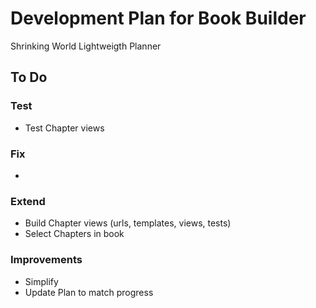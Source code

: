 # Development Plan for Book Builder

Shrinking World Lightweigth Planner


## To Do

### Test
* Test Chapter views


### Fix
* 


### Extend
* Build Chapter views (urls, templates, views, tests)
* Select Chapters in book


### Improvements
* Simplify
* Update Plan to match progress

